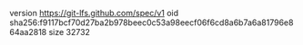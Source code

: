 version https://git-lfs.github.com/spec/v1
oid sha256:f9117bcf70d27ba2b978beec0c53a98eecf06f6cd8a6b7a6a81796e864aa2818
size 32732
